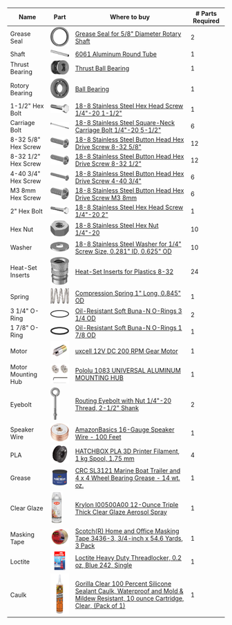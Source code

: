 | Name | Part | Where to buy | # Parts Required |
| --- | ----- | ---- | ---------------- |    
| <a id="grease_seal">Grease Seal</a> |<img src="images/grease_seal.png" width="100">|[Grease Seal for 5/8" Diameter Rotary Shaft](https://www.mcmaster.com/5154T83") | 2 |
| <a id="aluminum_round_tube">Shaft</a> |<img src="images/aluminum_round_tube.png" width="100">|[6061 Aluminum Round Tube](https://www.mcmaster.com/9056K91") | 1 |	
| <a id="thrust_bearing">Thrust Bearing</a> |<img src="images/thrust_bearing.png" width="100">| [Thrust Ball Bearing](https://www.mcmaster.com/6655K38") |	1 |	
| <a id="ball_bearing">Rotory Bearing</a> |<img src="images/ball_bearing.png" width="100">|[Ball Bearing](https://www.mcmaster.com/60355K506") | 1 |
| <a id="hex_head_screw_1_1_2_inch">1-1/2" Hex Bolt</a> |<img src="images/hex_head_screw_1_1_2_inch.png" width="100">|[18-8 Stainless Steel Hex Head Screw 1/4"-20 1-1/2"](https://www.mcmaster.com/92198a546") | 1 |
| <a id="carriage_bolt">Carriage Bolt</a> | <img src="images/carriage_bolt.png" width="100">|[18-8 Stainless Steel Square-Neck Carriage Bolt 1/4"-20 5-1/2"](https://www.mcmaster.com/92356A564") | 6 |
| <a id="screw_8_32_5_8">8-32 5/8" Hex Screw</a> | <img src="images/8-32_hex_screw.png" width="100">|[18-8 Stainless Steel Button Head Hex Drive Screw 8-32 5/8"](https://www.mcmaster.com/92949A196") | 12 |
| <a id="screw_8_32_1_2">8-32 1/2" Hex Screw</a> |<img src="images/8-32_hex_screw.png" width="100">|[18-8 Stainless Steel Button Head Hex Drive Screw 8-32 1/2"](https://www.mcmaster.com/92196A194") | 12 |
| <a id="screw_4_40">4-40 3/4" Hex Screw</a> | <img src="images/4-40_hex_screw.png" width="100">|[18-8 Stainless Steel Button Head Hex Drive Screw 4-40 3/4"](https://www.mcmaster.com/92949A113") | 6	|
| <a id="M3_8mm_hex_screw">M3 8mm Hex Screw</a> |<img src="images/M3_8mm_hex_screw.png" width="100">|[18-8 Stainless Steel Button Head Hex Drive Screw M3 8mm](https://www.mcmaster.com/92095A181") | 6 |	
| <a id="screw_1_4_2">2" Hex Bolt</a> | <img src="images/hex_head_screw_2_inch.png" width="100">|[18-8 Stainless Steel Hex Head Screw 1/4"-20 2"](https://www.mcmaster.com/92198A550") | 1 |	
| <a id="hex_nut">Hex Nut</a> | <img src="images/hex_nut.png" width="100">|[18-8 Stainless Steel Hex Nut 1/4"-20](https://www.mcmaster.com/91845A029") | 10 |	
| <a id="washer">Washer</a> |<img src="images/washer.png" width="100">|[18-8 Stainless Steel Washer for 1/4" Screw Size, 0.281" ID, 0.625" OD](https://www.mcmaster.com/92141A029") | 10 |	
| <a id="heatset_inserts">Heat-Set Inserts</a> | <img src="images/heat-set_inserts.png" width="100">|[Heat-Set Inserts for Plastics 8-32](https://www.mcmaster.com/93365A142") | 24 |	
| <a id="spring">Spring</a> |<img src="images/spring.png" width="100">|[Compression Spring 1" Long, 0.845" OD](https://www.mcmaster.com/9657K319") | 1 |	
| <a id="orings_3">3 1/4" O-Ring</a> |<img src="images/3_inch_orings.png" width="100">|[Oil-Resistant Soft Buna-N O-Rings 3 1/4 OD](https://www.mcmaster.com/2418T189") | 2 |	
| <a id="1_7_8_oring">1 7/8" O-Ring</a> |<img src="images/1_7_8_oring.png" width="100">|[Oil-Resistant Soft Buna-N O-Rings 1 7/8 OD](https://www.mcmaster.com/2418T178") | 1 |	
| <a id="motor">Motor</a> | <img src="images/motor.jpg" width="100">|[uxcell 12V DC 200 RPM Gear Motor](https://www.amazon.com/gp/product/B01KTXRB90/?ie=UTF8&psc=1&tag=walrusturbine-20") | 1 |	
| <a id="hub">Motor Mounting Hub</a> |<img src="images/hub.jpg" width="100">|[Pololu 1083 UNIVERSAL ALUMINUM MOUNTING HUB](https://www.amazon.com/gp/product/B00B887FX8/?ie=UTF8&psc=1&tag=walrusturbine-20") | 1 |	
| <a id="eye_bolt">Eyebolt</a> | <img src="images/eyebolt.png" height="75">|[Routing Eyebolt with Nut 1/4"-20 Thread, 2-1/2" Shank](https://www.mcmaster.com/9489t21) | 2  
| <a id="wire">Speaker Wire</a> |<img src="images/wire.jpg" width="100">|[AmazonBasics 16-Gauge Speaker Wire - 100 Feet](https://www.amazon.com/gp/product/B006LW0W5Y/?ie=UTF8&psc=1&tag=walrusturbine-20") | 1 |	
| <a id="pla">PLA</a> | <img src="images/pla.jpg" width="100">|[HATCHBOX PLA 3D Printer Filament, 1 kg Spool, 1.75 mm](https://www.amazon.com/HATCHBOX-3D-Filament-Dimensional-Accuracy/dp/B00J0ECR5I/?ie=UTF8&psc=1&tag=walrusturbine-20") | 4 |	
| <a id="grease">Grease</a> |<img src="images/grease.jpg" width="100">|[CRC SL3121 Marine Boat Trailer and 4 x 4 Wheel Bearing Grease - 14 wt. oz.](https://www.amazon.com/gp/product/B000CPJMY8/?ie=UTF8&psc=1&tag=walrusturbine-20") | 1 |	
| <a id="spray">Clear Glaze</a> |<img src="images/spray.jpg" height="75">|[Krylon I00500A00 12-Ounce Triple Thick Clear Glaze Aerosol Spray](https://www.amazon.com/gp/product/B001144TJC/?ie=UTF8&psc=1&tag=walrusturbine-20") | 1 |	
| <a id="masking_tape">Masking Tape</a> |<img src="images/masking_tape.jpg" width="100">| [Scotch(R) Home and Office Masking Tape 3436-3, 3/4-inch x 54.6 Yards, 3 Pack](https://www.amazon.com/Scotch-Office-Masking-3436-3-4-inch/dp/B00347A8E4/?ie=UTF8&psc=1&tag=walrusturbine-20") | 1 |
| <a id="loctite">Loctite</a> | <img src="images/loctite.jpg" width="100">| [Loctite Heavy Duty Threadlocker, 0.2 oz, Blue 242, Single](https://www.amazon.com/Loctite-Heavy-Duty-Threadlocker-Single/dp/B000I1RSNS/?ie=UTF8&psc=1&tag=walrusturbine-20") | 1 |
| <a id="caulk">Caulk</a> |<img src="images/caulk.jpg" width="100">| [Gorilla Clear 100 Percent Silicone Sealant Caulk, Waterproof and Mold & Mildew Resistant, 10 ounce Cartridge, Clear, (Pack of 1)](https://www.amazon.com/Gorilla-Silicone-Waterproof-Resistant-Cartridge/dp/B01MQW8AEM/?ie=UTF8&psc=1&tag=walrusturbine-20") | 1 |